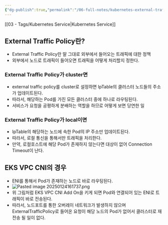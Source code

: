 ```yaml
---
{"dg-publish":true,"permalink":"/06-full-notes/kubernetes-external-traffic-policy/","noteIcon":""}
---
```



[[03 - Tags/Kubernetes Service\|Kubernetes Service]]
## External Traffic Policy란?
- External Traffic Policy란 말 그대로 외부에서 들어오는 트래픽에 대한 정책
- 외부에서 노드로 트래픽이 들어오면 트래픽을 어떻게 처리할지 정한다.
### External Traffic Policy가 cluster면
- external traffic policy를 cluster로 설정하면 IpTable의 클러스터 노드들의 주소가 업데이트된다.
- 따라서, 해당하는 Pod를 가진 모든 클러스터 중에 하나로 라우팅된다.
- 서비스가 요청을 공평하게 분배하는 역할을 하므로 어떻게 보면 당연한 일
### External Traffic Policy가 local이면
- IpTable의 해당하는 노드에 속한 Pod의 IP 주소만 업데이트된다.
- 따라서, 로컬 통신을 통해서만 트래픽을 처리한다.
- 만약, 로컬호스트에 해당 Pod가 존재하지 않는다면 대상이 없어 Connection Timeout이 난다.
## EKS VPC CNI의 경우
- ENI를 통해서 Pod가 존재하는 노드로 바로 라우팅된다.
- ![Pasted image 20250124161737.png](/img/user/image/Pasted%20image%2020250124161737.png)
- 위 그림처럼 EKS VPC CNI Add On을 키게 되면 Pod와 연결되어 있는 ENI로 트래픽이 바로 전송된다.
- 따라서, 노드포트를 통한 오버레이 네트워크가 발생하지 않으며 ExternalTrafficPolicy로 들어온 요청이 해당 노드의 Pod가 없어서 클러스터로 재전송 될 일이 없다.